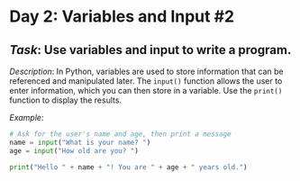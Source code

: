 # Day 2: Variables and Input #2
## *Task*: Use variables and input to write a program.

*Description*:
In Python, variables are used to store information that can be referenced and manipulated later. The `input()` function allows the user to enter information, which you can then store in a variable. Use the `print()` function to display the results.

*Example*:
```python
# Ask for the user's name and age, then print a message
name = input("What is your name? ")
age = input("How old are you? ")

print("Hello " + name + "! You are " + age + " years old.")
